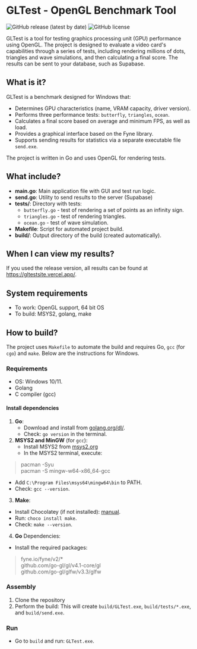 # GLTest - OpenGL Benchmark Tool

![GitHub release (latest by date)](https://img.shields.io/github/v/release/dmitrymodder/gltest?style=flat-square)
![GitHub license](https://img.shields.io/github/license/dmitrymodder/gltest?style=flat-square)

GLTest is a tool for testing graphics processing unit (GPU) performance using OpenGL. The project is designed to evaluate a video card's capabilities through a series of tests, including rendering millions of dots, triangles and wave simulations, and then calculating a final score. The results can be sent to your database, such as Supabase.

## What is it?

GLTest is a benchmark designed for Windows that:
- Determines GPU characteristics (name, VRAM capacity, driver version).
- Performs three performance tests: `butterfly`, `triangles`, `ocean`.
- Calculates a final score based on average and minimum FPS, as well as load.
- Provides a graphical interface based on the Fyne library.
- Supports sending results for statistics via a separate executable file `send.exe`.

The project is written in Go and uses OpenGL for rendering tests.
## What include?

- **main.go**: Main application file with GUI and test run logic.
- **send.go**: Utility to send results to the server (Supabase)
- **tests/**: Directory with tests:
  - `butterfly.go` - test of rendering a set of points as an infinity sign.
  - `triangles.go` - test of rendering triangles.
  - `ocean.go` - test of wave simulation.
- **Makefile**: Script for automated project build.
- **build/**: Output directory of the build (created automatically).

## When I can view my results?
If you used the release version, all results can be found at https://gltestsite.vercel.app/.

## System requirements

- To work: OpenGL support, 64 bit OS
- To build: MSYS2, golang, make

## How to build?

The project uses `Makefile` to automate the build and requires Go, `gcc` (for `cgo`) and `make`. Below are the instructions for Windows.

### Requirements
- OS: Windows 10/11.
- Golang
- C compiler (gcc)

#### Install dependencies
1. **Go**:
   - Download and install from [golang.org/dl/](https://golang.org/dl/).
   - Check: `go version` in the terminal.
2. **MSYS2 and MinGW** (for `gcc`):
   - Install MSYS2 from [msys2.org](https://www.msys2.org/)
   - In the MSYS2 terminal, execute:
>pacman -Syu\
>pacman -S mingw-w64-x86_64-gcc
- Add `C:\Program Files\msys64\mingw64\bin` to PATH.
- Check: `gcc --version`.
3. **Make**:
- Install Chocolatey (if not installed): [manual](https://chocolatey.org/install).
- Run: `choco install make`.
- Check: `make --version`.
4. **Go** Dependencies:
- Install the required packages:
>fyne.io/fyne/v2/*  
>github.com/go-gl/gl/v4.1-core/gl  
>github.com/go-gl/glfw/v3.3/glfw
### Assembly
1. Clone the repository
2. Perform the build:
This will create `build/GLTest.exe`, `build/tests/*.exe`, and `build/send.exe`.
### Run
- Go to `build` and run: `GLTest.exe`.
